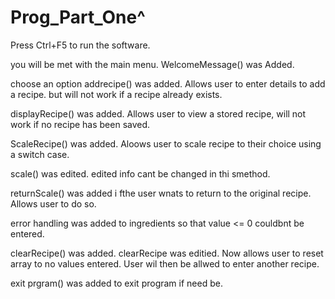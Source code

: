 # Prog_Part_One^
Press Ctrl+F5 to run the software.

you will be met with the main menu. 
WelcomeMessage() was Added.

choose an option
addrecipe() was added. 
Allows user to enter details to add a recipe. but will not work if a recipe already exists.

displayRecipe() was added. 
Allows user to view a stored recipe, will not work if no recipe has been saved.

ScaleRecipe() was added. Aloows user to scale recipe to their choice using a switch case.

scale() was edited. edited info cant be changed in thi smethod.

returnScale() was added i fthe user wnats to return to the original recipe. Allows user to do so. 

error handling was added to ingredients so that value <= 0 couldbnt be entered.

clearRecipe() was added.
clearRecipe was editied. Now allows user to reset array to no values entered. User wil then be allwed to enter another recipe.

exit prgram() was added to exit program if need be.
